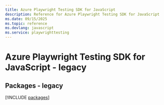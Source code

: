 ```yaml
---
title: Azure Playwright Testing SDK for JavaScript
description: Reference for Azure Playwright Testing SDK for JavaScript
ms.date: 09/15/2025
ms.topic: reference
ms.devlang: javascript
ms.service: playwrighttesting
---
```

# Azure Playwright Testing SDK for JavaScript - legacy
## Packages - legacy
[!INCLUDE [packages](playwright-testing-index.md)]
